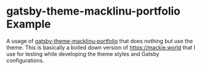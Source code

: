 # gatsby-theme-macklinu-portfolio Example

A usage of
[gatsby-theme-macklinu-portfolio](https://github.com/macklinu/gatsby-theme-macklinu-portfolio)
that does nothing but use the theme. This is basically a boiled down version of https://mackie.world that I use for testing while developing the theme styles and Gatsby configurations.
